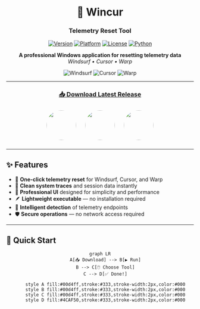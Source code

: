 <div align="center">

# 🎯 Wincur  
### **Telemetry Reset Tool**

[![Version](https://img.shields.io/badge/version-1.0.0-blue?style=for-the-badge)](https://github.com/FilippoDeSilva/wincur/releases)
[![Platform](https://img.shields.io/badge/platform-Windows-0078D6?style=for-the-badge&logo=windows)](https://github.com/FilippoDeSilva/wincur)
[![License](https://img.shields.io/badge/license-MIT-green?style=for-the-badge)](LICENSE)
[![Python](https://img.shields.io/badge/python-3.7+-3776AB?style=for-the-badge&logo=python&logoColor=white)](https://www.python.org/)

**A professional Windows application for resetting telemetry data**  
*Windsurf • Cursor • Warp*

<img src="https://img.shields.io/badge/🌀_Windsurf-Reset-00d4ff?style=flat-square" alt="Windsurf">
<img src="https://img.shields.io/badge/💻_Cursor-Reset-00d4ff?style=flat-square" alt="Cursor">
<img src="https://images.prismic.io/sacra/aLY4umGNHVfTOgbq_logo_www.warp.dev_1756772538115.jpeg?auto=format,compress" alt="Warp">

---

### [📥 Download Latest Release](https://github.com/FilippoDeSilva/win-cur/releases/tag/v1.0.0-prerelease)

<img src="assets/windsurf.jpg" width="80" style="border-radius: 50%; margin: 10px;">
<img src="assets/cursor.jpg" width="80" style="border-radius: 50%; margin: 10px;">
<img src="assets/warp.jpg" width="80" style="border-radius: 50%; margin: 10px;">

</div>

---

## ✨ Features

- 🔄 **One-click telemetry reset** for Windsurf, Cursor, and Warp  
- 🧹 **Clean system traces** and session data instantly  
- 💼 **Professional UI** designed for simplicity and performance  
- 🪶 **Lightweight executable** — no installation required  
- 🧠 **Intelligent detection** of telemetry endpoints  
- 🛡️ **Secure operations** — no network access required  

---

## 🚀 Quick Start

<div align="center">

```mermaid
graph LR
    A[📥 Download] --> B[▶️ Run]
    B --> C[🖱️ Choose Tool]
    C --> D[✅ Done!]

    style A fill:#00d4ff,stroke:#333,stroke-width:2px,color:#000
    style B fill:#00d4ff,stroke:#333,stroke-width:2px,color:#000
    style C fill:#00d4ff,stroke:#333,stroke-width:2px,color:#000
    style D fill:#4CAF50,stroke:#333,stroke-width:2px,color:#000

